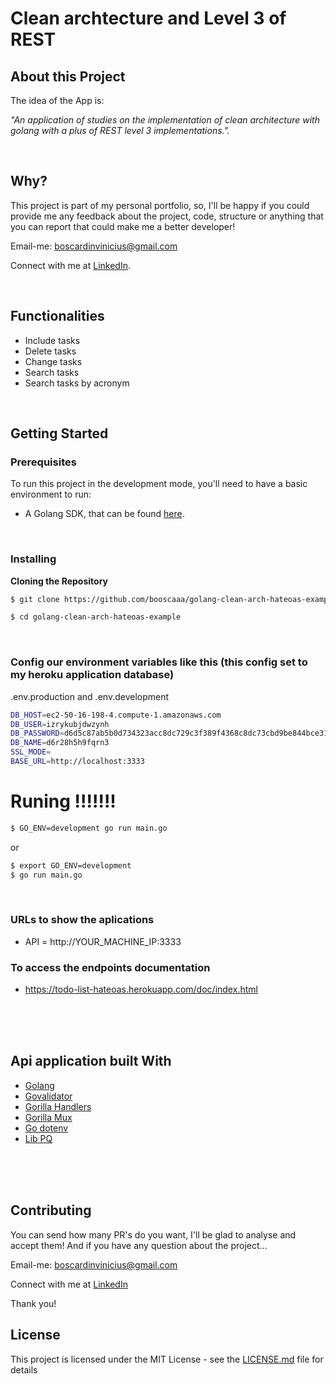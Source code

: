 # Clean archtecture and Level 3 of REST

## About this Project

The idea of the App is:

_"An application of studies on the implementation of clean architecture with golang with a plus of REST level 3 implementations."._

<br>

## Why?

This project is part of my personal portfolio, so, I'll be happy if you could provide me any feedback about the project, code, structure or anything that you can report that could make me a better developer!

Email-me: boscardinvinicius@gmail.com

Connect with me at [LinkedIn](https://www.linkedin.com/in/booscaaa/).

<br>

## Functionalities

- Include tasks
- Delete tasks
- Change tasks
- Search tasks
- Search tasks by acronym

<br>

## Getting Started

### Prerequisites

To run this project in the development mode, you'll need to have a basic environment to run:

- A Golang SDK, that can be found [here](https://golang.org/).

<br>

### Installing

**Cloning the Repository**

```bash
$ git clone https://github.com/booscaaa/golang-clean-arch-hateoas-example

$ cd golang-clean-arch-hateoas-example
```

<br>

### Config our environment variables like this (this config set to my heroku application database)

.env.production and .env.development

```bash
DB_HOST=ec2-50-16-198-4.compute-1.amazonaws.com
DB_USER=izrykubjdwzynh
DB_PASSWORD=d6d5c87ab5b0d734323acc8dc729c3f389f4368c8dc73cbd9be844bce3173fb2
DB_NAME=d6r28h5h9fqrn3
SSL_MODE=
BASE_URL=http://localhost:3333
```

# Runing !!!!!!!

```bash
$ GO_ENV=development go run main.go
```

or

```bash
$ export GO_ENV=development
$ go run main.go
```

<br>

### URLs to show the aplications

- API = http://YOUR_MACHINE_IP:3333

### To access the endpoints documentation

- https://todo-list-hateoas.herokuapp.com/doc/index.html

<br>
<br>
<br>

## Api application built With

- [Golang](https://golang.org/)
- [Govalidator](https://github.com/asaskevich/govalidator)
- [Gorilla Handlers](https://github.com/gorilla/handlers)
- [Gorilla Mux](https://github.com/gorilla/mux)
- [Go dotenv](https://github.com/joho/godotenv)
- [Lib PQ](https://github.com/lib/pq)

<br>
<br>
<br>

## Contributing

You can send how many PR's do you want, I'll be glad to analyse and accept them! And if you have any question about the project...

Email-me: boscardinvinicius@gmail.com

Connect with me at [LinkedIn](https://www.linkedin.com/in/booscaaa/)

Thank you!

## License

This project is licensed under the MIT License - see the [LICENSE.md](https://github.com/booscaaa/golang-clean-arch-hateoas-example/blob/master/LICENSE) file for details
